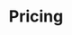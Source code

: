 ---
title: Pricing
layout: pricing
draft: false
plans:
- title: Basic Plan
  subtitle: Best For Small Businesses and Individuals 
  price: 630
  type: application
  features:
    - Web / Mobile Design Services 
    - Web / Mobile Development Services 
    - Hosting and Domain purchase Services  at an extra cost
    
  button:
    label: Get Started
    link: "/contact"

- title: Professional Plan
  subtitle: Best For Professionals
  price: 700
  type: application
  recommended: true
  features:
    - Web / Mobile Design Services 
    - Web / Mobile Development Services 
    - Hosting and Domain purchase Services  at an extra cost
    - Zero add-on domains
    - Unlimited Emails
    - Free SSL certificate
    - Google My Business Page
    - Google Analytics
    - Social Media Integration

  button:
    label: Get started
    link: "/contact"

- title: Business Plan
  subtitle: Best For Large Businesses and Individuals
  price: 990
  type: application
  features:
  - Ecommerce Tools
  - Order Management System
  - Live Chat
  - Delivery Solutions
  - Payment Integration
  - CRM Intergration
  - Hosting and Domain purchase Services  at an extra cost
  - Zero add-on domains
  - Unlimited Emails
  - Free SSL certificate
  - Google My Business Page
  - Google Analytics
  - Social Media Integration

  button:
    label: Get started
    link: "/contact"

call_to_action:
  title: Need a larger plan?
  content: If you need a software solution that is not listed above, kindly send us a message.
  image: '/images/cta.svg'
  button:
    enable: true
    label: "Contact Us"
    link: "/contact"
    
---
